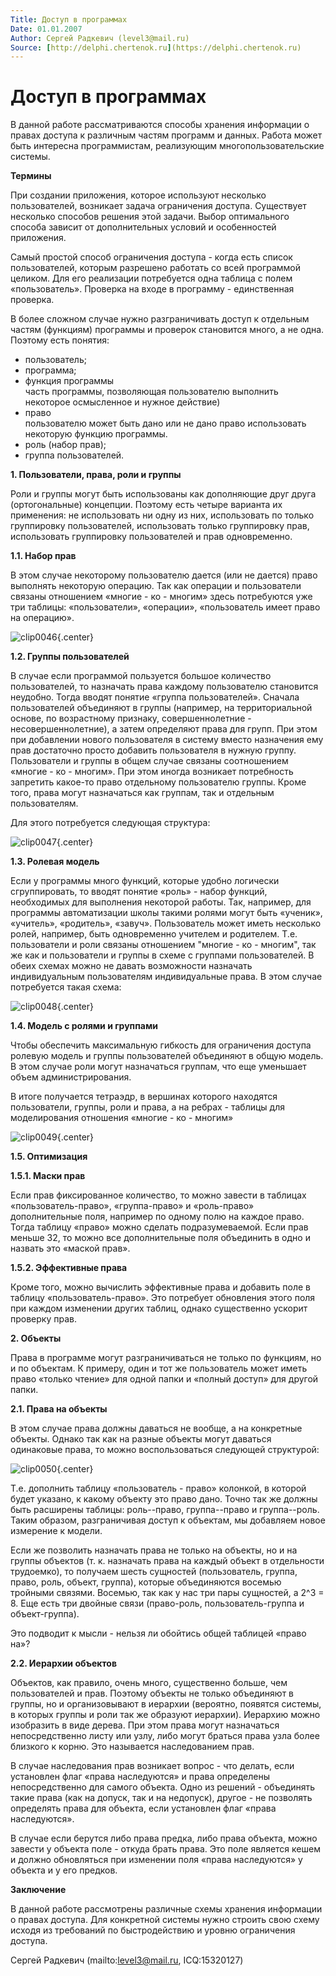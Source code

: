 ```yaml
---
Title: Доступ в программах
Date: 01.01.2007
Author: Сергей Радкевич (level3@mail.ru)
Source: [http://delphi.chertenok.ru](https://delphi.chertenok.ru)
---
```



Доступ в программах
===================

В данной работе рассматриваются способы хранения информации о правах
доступа к различным частям программ и данных. Работа может быть
интересна программистам, реализующим многопользовательские системы.

**Термины**

При создании приложения, которое используют несколько пользователей,
возникает задача ограничения доступа. Существует несколько способов
решения этой задачи. Выбор оптимального способа зависит от
дополнительных условий и особенностей приложения.

Самый простой способ ограничения доступа - когда есть список
пользователей, которым разрешено работать со всей программой целиком.
Для его реализации потребуется одна таблица с полем «пользователь».
Проверка на входе в программу - единственная проверка.

В более сложном случае нужно разграничивать доступ к отдельным частям
(функциям) программы и проверок становится много, а не одна. Поэтому
есть понятия:

- пользователь;
- программа;
- функция программы  
  часть программы,
  позволяющая пользователю выполнить некоторое
  осмысленное и нужное действие)
- право  
  пользователю может быть дано или не дано право использовать некоторую
  функцию программы.
- роль (набор прав);
- группа пользователей.

**1. Пользователи, права, роли и группы**

Роли и группы могут быть использованы как дополняющие друг друга
(ортогональные) концепции. Поэтому есть четыре варианта их применения:
не использовать ни одну из них, использовать по только группировку
пользователей, использовать только группировку прав, использовать
группировку пользователей и прав одновременно.

**1.1. Набор прав**

В этом случае некоторому пользователю дается (или не дается) право
выполнять некоторую операцию. Так как операции и пользователи связаны
отношением «многие - ко - многим» здесь потребуются уже три таблицы:
«пользователи», «операции», «пользователь имеет право на операцию».

![clip0046](clip0046.gif){.center}

**1.2. Группы пользователей**

В случае если программой пользуется большое количество пользователей, то
назначать права каждому пользователю становится неудобно. Тогда вводят
понятие «группа пользователей». Сначала пользователей объединяют в
группы (например, на территориальной основе, по возрастному признаку,
совершеннолетние - несовершеннолетние), а затем определяют права для
групп. При этом при добавлении нового пользователя в систему вместо
назначения ему прав достаточно просто добавить пользователя в нужную
группу. Пользователи и группы в общем случае связаны соотношением
«многие - ко - многим». При этом иногда возникает потребность
запретить какое-то право отдельному пользователю группы. Кроме того,
права могут назначаться как группам, так и отдельным пользователям.

Для этого потребуется следующая структура:

![clip0047](clip0047.gif){.center}

**1.3. Ролевая модель**

Если у программы много функций, которые удобно логически сгруппировать,
то вводят понятие «роль» - набор функций, необходимых для выполнения
некоторой работы. Так, например, для программы автоматизации школы
такими ролями могут быть «ученик», «учитель», «родитель», «завуч».
Пользователь может иметь несколько ролей, например, быть одновременно
учителем и родителем. Т.е. пользователи и роли связаны отношением
"многие - ко - многим", так же как и пользователи и группы в схеме с
группами пользователей. В обеих схемах можно не давать возможности
назначать индивидуальным пользователям индивидуальные права. В этом
случае потребуется такая схема:

![clip0048](clip0048.gif){.center}

**1.4. Модель с ролями и группами**

Чтобы обеспечить максимальную гибкость для ограничения доступа ролевую
модель и группы пользователей объединяют в общую модель. В этом случае
роли могут назначаться группам, что еще уменьшает объем
администрирования.

В итоге получается тетраэдр, в вершинах которого находятся пользователи,
группы, роли и права, а на ребрах - таблицы для моделирования отношения
«многие - ко - многим»

![clip0049](clip0049.gif){.center}


**1.5. Оптимизация**

**1.5.1. Маски прав**

Если прав фиксированное количество, то можно завести в таблицах
«пользователь-право», «группа-право» и «роль-право» дополнительные поля,
например по одному полю на каждое право. Тогда таблицу «право» можно
сделать подразумеваемой. Если прав меньше 32, то можно все
дополнительные поля объединить в одно и назвать это «маской прав».

**1.5.2. Эффективные права**

Кроме того, можно вычислить эффективные права и добавить поле в таблицу
«пользователь-право». Это потребует обновления этого поля при каждом
изменении других таблиц, однако существенно ускорит проверку прав.

**2. Объекты**

Права в программе могут разграничиваться не только по функциям, но и по
объектам. К примеру, один и тот же пользователь может иметь право
«только чтение» для одной папки и «полный доступ» для другой папки.

**2.1. Права на объекты**

В этом случае права должны даваться не вообще, а на конкретные объекты.
Однако так как на разные объекты могут даваться одинаковые права, то
можно воспользоваться следующей структурой:

![clip0050](clip0050.gif){.center}

Т.е. дополнить таблицу «пользователь - право» колонкой, в которой будет
указано, к какому объекту это право дано. Точно так же должны быть
расширены таблицы: роль--право, группа--право и группа--роль. Таким
образом, разграничивая доступ к объектам, мы добавляем новое измерение к
модели.

Если же позволить назначать права не только на объекты, но и на группы
объектов (т. к. назначать права на каждый объект в отдельности
трудоемко), то получаем шесть сущностей (пользователь, группа, право,
роль, объект, группа), которые объединяются восемью тройными связями.
Восемью, так как у нас три пары сущностей, а 2^3 = 8. Еще есть три
двойные связи (право-роль, пользователь-группа и объект-группа).

Это подводит к мысли - нельзя ли обойтись общей таблицей «право на»?

**2.2. Иерархии объектов**

Объектов, как правило, очень много, существенно больше, чем
пользователей и прав. Поэтому объекты не только объединяют в группы, но
и организовывают в иерархии (вероятно, появятся системы, в которых
группы и роли так же образуют иерархии). Иерархию можно изобразить в
виде дерева. При этом права могут назначаться непосредственно листу или
узлу, либо могут браться права узла более близкого к корню. Это
называется наследованием прав.

В случае наследования прав возникает вопрос - что делать, если
установлен флаг «права наследуются» и права определены непосредственно
для самого объекта. Одно из решений - объединять такие права (как на
допуск, так и на недопуск), другое - не позволять определять права для
объекта, если установлен флаг «права наследуются».

В случае если берутся либо права предка, либо права объекта, можно
завести у объекта поле - откуда брать права. Это поле является кешем и
должно обновляться при изменении поля «права наследуются» у объекта и у
его предков.

**Заключение**

В данной работе рассмотрены различные схемы хранения информации о правах
доступа. Для конкретной системы нужно строить свою схему исходя из
требований по быстродействию и уровню ограничения доступа.



Сергей Радкевич (mailto:level3@mail.ru, ICQ:15320127)

